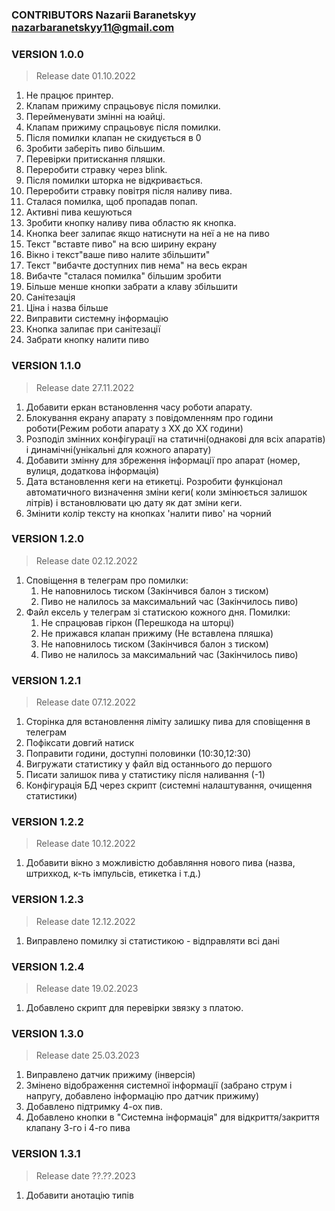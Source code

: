 ### CONTRIBUTORS Nazarii Baranetskyy nazarbaranetskyy11@gmail.com
### VERSION 1.0.0
> Release date 01.10.2022
1. Не працює принтер. 
2. Клапам прижиму спрацьовує після помилки. 
3. Перейменувати змінні на юайці.
4. Клапам прижиму спрацьовує після помилки. 
5. Після помилки клапан не скидується в 0 
6. Зробити заберіть пиво більшим. 
7. Перевірки притискання пляшки.
8. Переробити стравку через blink.
9. Після помилки шторка не відкривається. 
10. Переробити стравку повітря після наливу пива.
11. Сталася помилка, щоб пропадав попап.
12. Активні пива кешуються
13. Зробити кнопку наливу пива областю як кнопка. 
14. Кнопка beer залипає якщо натиснути на неї а не на пиво
15. Текст "вставте пиво" на всю ширину екрану
16. Вікно і текст"ваше пиво налите збільшити" 
17. Текст "вибачте доступних пив нема" на весь екран
18. Вибачте "сталася помилка" більшим зробити 
19. Більше менше кнопки забрати а клаву збільшити 
20. Санітезація 
21. Ціна і назва більше 
22. Виправити системну інформацію 
23. Кнопка залипає при санітезації
24. Забрати кнопку налити пиво

### VERSION 1.1.0
> Release date 27.11.2022
1. Добавити еркан встановлення часу роботи апарату.
2. Блокування екрану апарату з повідомленням про години роботи(Режим роботи апарату з ХХ до ХХ години)
3. Розподіл змінних конфігурації на статичні(однакові для всіх апаратів) і динамічні(унікальні для кожного апарату)
4. Добавити змінну для збреження інформації про апарат (номер, вулиця, додаткова інформація)
5. Дата встановлення кеги на етикетці. Розробити функціонал автоматичного визначення зміни кеги( коли змінюється залишок літрів) і встановлювати цю дату як дат зміни кеги.
6. Змінити колір тексту на кнопках 'налити пиво' на чорний

### VERSION 1.2.0
> Release date 02.12.2022
1. Сповіщення в телеграм про помилки:
   1. Не наповнилось тиском (Закінчився балон з тиском)
   2. Пиво не налилось за максимальний час (Закінчилось пиво)
2. Файл ексель у телеграм зі статискою кожного дня. Помилки:
   1. Не спрацював гіркон (Перешкода на шторці)
   2. Не прижався клапан прижиму (Не вставлена пляшка)
   3. Не наповнилось тиском (Закінчився балон з тиском)
   4. Пиво не налилось за максимальний час (Закінчилось пиво)

### VERSION 1.2.1
> Release date 07.12.2022
1. Сторінка для встановлення ліміту залишку пива для сповіщення в телеграм
2. Пофіксати довгий натиск
3. Поправити години, доступні половинки (10:30,12:30)
4. Вигружати статистику у файл від останнього до першого
5. Писати залишок пива у статистику після наливання (-1)
6. Конфігурація БД через скрипт (системні налаштування, очищення статистики)

### VERSION 1.2.2
> Release date 10.12.2022
1. Добавити вікно з можливістю добавляння нового пива (назва, штрихкод, к-ть імпульсів, етикетка і т.д.)

### VERSION 1.2.3
> Release date 12.12.2022
1. Виправлено помилку зі статистикою - відправляти всі дані

### VERSION 1.2.4
> Release date 19.02.2023
1. Добавлено скрипт для перевірки звязку з платою.

### VERSION 1.3.0
> Release date 25.03.2023
1. Виправлено датчик прижиму (інверсія)
2. Змінено відображення системної інформації (забрано струм і напругу, добавлено інформацію про датчик прижиму)
3. Добавлено підтримку 4-ох пив.
4. Добавлено кнопки в "Системна інформація" для відкриття/закриття клапану 3-го і 4-го пива

### VERSION 1.3.1
> Release date ??.??.2023
1. Добавити анотацію типів
